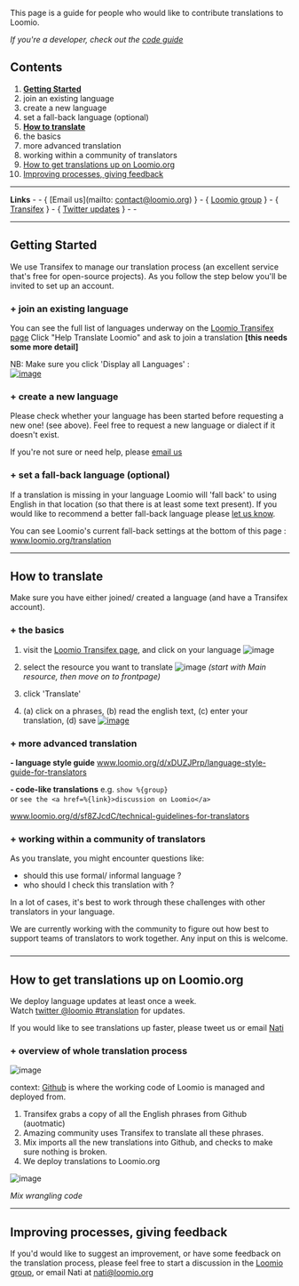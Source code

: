 This page is a guide for people who would like to contribute translations to Loomio.

_If you're a developer, check out the [code guide](https://github.com/loomio/loomio/wiki/Translation-for-Developers)_

## Contents

1. [**Getting Started**](https://github.com/loomio/loomio/wiki/Translation#getting-started)
  1. join an existing language
  2. create a new language
  3. set a fall-back language (optional) 
2. [**How to translate**](https://github.com/loomio/loomio/wiki/Translation#how-to-translate)
  1. the basics
  2. more advanced translation
  3. working within a community of translators
3. [How to get translations up on Loomio.org](https://github.com/loomio/loomio/wiki/Translation#how-to-get-translations-up-on-loomioorg)
4. [Improving processes, giving feedback](https://github.com/loomio/loomio/wiki/Translation#improving-processes-giving-feedback)

---

**Links** - - {
[Email us](mailto: contact@loomio.org) } - {
[Loomio group](https://www.loomio.org/g/cpaM3Hsv/loomio-community-translation) } - {
[Transifex](https://www.transifex.com/projects/p/loomio-1/)  } - { 
[Twitter updates](https://twitter.com/search?f=realtime&q=%40loomio%20%23translation) } - -

---

## Getting Started

We use Transifex to manage our translation process (an excellent service that's free for open-source projects). As you follow the step below you'll be invited to set up an account.  

### + join an existing language

You can see the full list of languages underway on the [Loomio Transifex page](https://www.transifex.com/projects/p/loomio-1/)
Click "Help Translate Loomio" and ask to join a translation **[this needs some more detail]**

NB: Make sure you click 'Display all Languages' :  
[![image](https://cloud.githubusercontent.com/assets/2665886/4144368/73d5762a-33de-11e4-9c47-56838886b741.png)](https://www.transifex.com/projects/p/loomio-1/)


### + create a new language

Please check whether your language has been started before requesting a new one! (see above). 
Feel free to request a new language or dialect if it doesn't exist. 

If you're not sure or need help, please [email us](mailto:nati@loomio.org)


### + set a fall-back language (optional)

If a translation is missing in your language Loomio will 'fall back' to using English in that location (so that there is at least some text present).
If you would like to recommend a better fall-back language please [let us know](mailto:nati@loomio.org).

You can see Loomio's current fall-back settings at the bottom of this page : www.loomio.org/translation 


***

## How to translate 

Make sure you have either joined/ created a language (and have a Transifex account).

### + the basics

1. visit the [Loomio Transifex page](https://www.transifex.com/projects/p/loomio-1/), and click on your language
![image](https://cloud.githubusercontent.com/assets/2665886/4144134/84c438c2-33d9-11e4-9267-91e429e50409.png)

2. select the resource you want to translate
![image](https://cloud.githubusercontent.com/assets/2665886/4144159/08dd77f4-33da-11e4-8c49-7c7214865f7e.png)
 _(start with Main resource, then move on to frontpage)_

3. click 'Translate'

4. (a) click on a phrases, 
(b) read the english text, 
(c) enter your translation, 
(d) save
[![image](https://cloud.githubusercontent.com/assets/2665886/4144302/df681dd6-33dc-11e4-9ff6-a6589c630631.png)](https://cloud.githubusercontent.com/assets/2665886/4144302/df681dd6-33dc-11e4-9ff6-a6589c630631.png)


### + more advanced translation

**- language style guide**
www.loomio.org/d/xDUZJPrp/language-style-guide-for-translators

**- code-like translations** 
e.g. `show %{group}`  
or `see the <a href=%{link}>discussion on Loomio</a>`

www.loomio.org/d/sf8ZJcdC/technical-guidelines-for-translators  

### + working within a community of translators

As you translate, you might encounter questions like:
- should this use formal/ informal language ?
- who should I check this translation with ? 

In a lot of cases, it's best to work through these challenges with other translators in your language.

We are currently working with the community to figure out how best to support teams of translators to work together. Any input on this is welcome.
 
###

***

## How to get translations up on Loomio.org 

We deploy language updates at least once a week. <br/>
Watch [twitter @loomio #translation](https://twitter.com/search?f=realtime&q=%40loomio%20%23translation) for updates.

If you would like to see translations up faster, please tweet us or email [Nati](mailto:nati@loomio.org)

### + overview of whole translation process

![image](https://cloud.githubusercontent.com/assets/2665886/4211018/ab080ed2-387f-11e4-93f4-f53f673bad50.png)

context: [Github](https://github.com/loomio/loomio) is where the working code of Loomio is managed and deployed from.
 
1. Transifex grabs a copy of all the English phrases from Github (auotmatic)
2. Amazing community uses Transifex to translate all these phrases.
3. Mix imports all the new translations into Github, and checks to make sure nothing is broken.
4. We deploy translations to Loomio.org


![image](https://cloud.githubusercontent.com/assets/2665886/4201265/5b931404-381c-11e4-93ce-85339dd6761d.png)

*Mix wrangling code*



***

## Improving processes, giving feedback

If you'd would like to suggest an improvement, or have some feedback on the translation process, please feel free to start a discussion in the [Loomio group](https://www.loomio.org/g/cpaM3Hsv/loomio-community-translation), or email Nati at nati@loomio.org  
